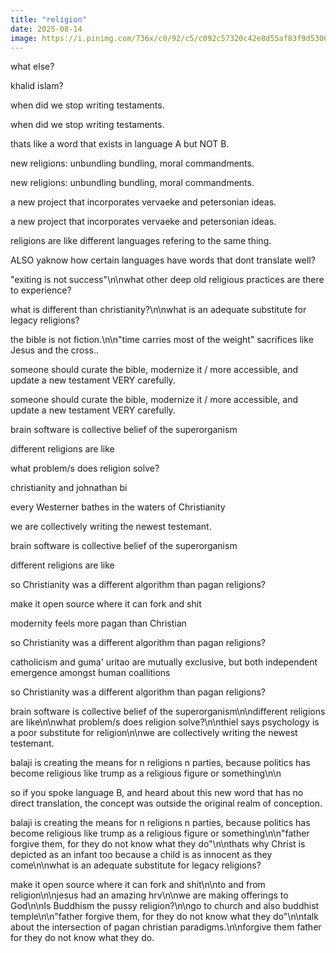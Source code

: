 ```yaml
---
title: "religion"
date: 2025-08-14
image: https://i.pinimg.com/736x/c0/92/c5/c092c57320c42e8d55af83f9d5306314.jpg
---
```


what else?

khalid islam?

when did we stop writing testaments.

when did we stop writing testaments.

thats like a word that exists in language A but NOT B.

new religions: unbundling bundling, moral commandments.

new religions: unbundling bundling, moral commandments.

a new project that incorporates vervaeke and petersonian ideas.

a new project that incorporates vervaeke and petersonian ideas.

religions are like different languages refering to the same thing.

ALSO yaknow how certain languages have words that dont translate well?

"exiting is not success"\n\nwhat other deep old religious practices are there to experience?

what is different than christianity?\n\nwhat is an adequate substitute for legacy religions?

the bible is not fiction.\n\n"time carries most of the weight" sacrifices like Jesus and the cross..

someone should curate the bible, modernize it / more accessible, and update a new testament VERY carefully.

someone should curate the bible, modernize it / more accessible, and update a new testament VERY carefully.

brain software is collective belief of the superorganism

different religions are like

what problem/s does religion solve?

christianity and johnathan bi

every Westerner bathes in the waters of Christianity

we are collectively writing the newest testemant.

brain software is collective belief of the superorganism

different religions are like

so Christianity was a different algorithm than pagan religions?

make it open source where it can fork and shit


modernity feels more pagan than Christian

so Christianity was a different algorithm than pagan religions?

catholicism and guma' uritao are mutually exclusive, but both independent emergence amongst human coallitions

so Christianity was a different algorithm than pagan religions?

brain software is collective belief of the superorganism\n\ndifferent religions are like\n\nwhat problem/s does religion solve?\n\nthiel says psychology is a poor substitute for religion\n\nwe are collectively writing the newest testemant.

balaji is creating the means for n religions n parties, because politics has become religious like trump as a religious figure or something\n\n

so if you spoke language B, and heard about this new word that has no direct translation, the concept was outside the original realm of conception.

balaji is creating the means for n religions n parties, because politics has become religious like trump as a religious figure or something\n\n"father forgive them, for they do not know what they do"\n\nthats why Christ is depicted as an infant too because a child is as innocent as they come\n\nwhat is an adequate substitute for legacy religions?

make it open source where it can fork and shit\n\nto and from religion\n\njesus had an amazing hrv\n\nwe are making offerings to God\n\nIs Buddhism the pussy religion?\n\ngo to church and also buddhist temple\n\n"father forgive them, for they do not know what they do"\n\ntalk about the intersection of pagan christian paradigms.\n\nforgive them father for they do not know what they do.

